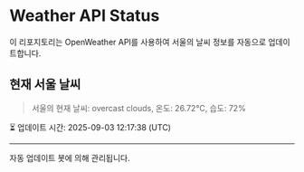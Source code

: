 
# Weather API Status

이 리포지토리는 OpenWeather API를 사용하여 서울의 날씨 정보를 자동으로 업데이트합니다.

## 현재 서울 날씨
> 서울의 현재 날씨: overcast clouds, 온도: 26.72°C, 습도: 72%

⏳ 업데이트 시간: 2025-09-03 12:17:38 (UTC)

---
자동 업데이트 봇에 의해 관리됩니다.
